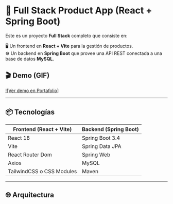 # 🚀 Full Stack Product App (React + Spring Boot)

Este es un proyecto **Full Stack** completo que consiste en:

🖥️ Un frontend en **React + Vite** para la gestión de productos.  
⚙️ Un backend en **Spring Boot** que provee una API REST conectada a una base de datos **MySQL**.

## 🎬 Demo (GIF)

[![Ver demo en Portafolio]](https://youtu.be/L-IXjFRfUw0)

---

## 📦 Tecnologías

| Frontend (React + Vite)     | Backend (Spring Boot)      |
|-----------------------------|----------------------------|
| React 18                    | Spring Boot 3.4            |
| Vite                        | Spring Data JPA            |
| React Router Dom            | Spring Web                 |
| Axios                       | MySQL                      |
| TailwindCSS o CSS Modules   | Maven                      |

---

## 🌐 Arquitectura

